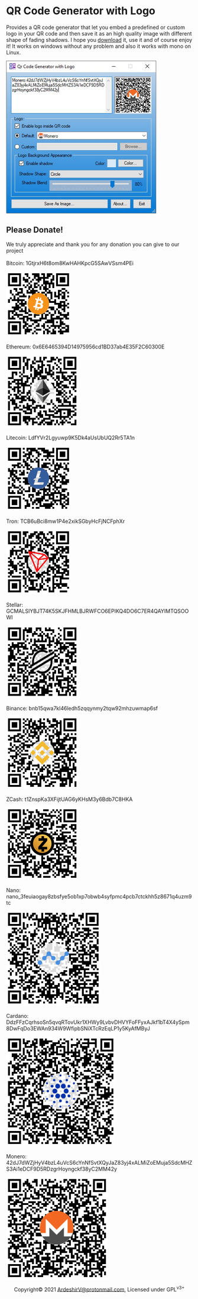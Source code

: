 # QR Code Generator with Logo
Provides a QR code generator that let you embed a predefined or custom logo in your QR code and then save it as an high quality image with different shape of fading shadows. I hope you [download](https://github.com/ArdeshirV/QrCodeGeneratorWithLogo/releases) it, use it and of course enjoy it! It works on windows without any problem and also it works with mono on Linux.

![QR Code Generator with Logo photo](https://raw.githubusercontent.com/ArdeshirV/QrCodeGeneratorWithLogo/main/QrCodeGeneratorWithLogo/img/OuP.jpg)

## Please Donate!
We truly appreciate and thank you for any donation you can give to our project
<br/><br/>
Bitcoin: 1GtjrxH6t8om8KwHAHKpcG5SAwVSsm4PEi

![Bitcoin: 1GtjrxH6t8om8KwHAHKpcG5SAwVSsm4PEi](https://raw.githubusercontent.com/ArdeshirV/resources/master/Wallets/Donation/QR/Bitcoin%201GtjrxH6t8om8KwHAHKpcG5SAwVSsm4PEi.png)
<br/><br/>
Ethereum: 0x6E6465394D14975956cd1BD37ab4E35F2C60300E

![Ethereum: 0x6E6465394D14975956cd1BD37ab4E35F2C60300E](https://raw.githubusercontent.com/ArdeshirV/resources/master/Wallets/Donation/QR/Ethereum%200x6E6465394D14975956cd1BD37ab4E35F2C60300E.png)
<br/><br/>
Litecoin: LdfYVr2Lgyuwp9K5Dk4aUsUbUQ2Rr5TA1n

![Litecoin: LdfYVr2Lgyuwp9K5Dk4aUsUbUQ2Rr5TA1n](https://raw.githubusercontent.com/ArdeshirV/resources/master/Wallets/Donation/QR/Litecoin%20LdfYVr2Lgyuwp9K5Dk4aUsUbUQ2Rr5TA1n.png)
<br/><br/>
Tron: TCB6uBci8mw1P4e2xikSGbyHcFjNCFphXr

![Tron: TCB6uBci8mw1P4e2xikSGbyHcFjNCFphXr](https://raw.githubusercontent.com/ArdeshirV/resources/master/Wallets/Donation/QR/Tron%20TCB6uBci8mw1P4e2xikSGbyHcFjNCFphXr.png)
<br/><br/>
Stellar: GCMALSIYBJT74K5SKJFHMLBJRWFCO6EPIKQ4DO6C7ER4QAYIMTQSOOWI

![Stellar: GCMALSIYBJT74K5SKJFHMLBJRWFCO6EPIKQ4DO6C7ER4QAYIMTQSOOWI](https://raw.githubusercontent.com/ArdeshirV/resources/master/Wallets/Donation/QR/Stellar%20GCMALSIYBJT74K5SKJFHMLBJRWFCO6EPIKQ4DO6C7ER4QAYIMTQSOOWI.png)
<br/><br/>
Binance: bnb15qwa7kl46ledh5zqqynmy2tqw92mhzuwmap6sf

![Binance: bnb15qwa7kl46ledh5zqqynmy2tqw92mhzuwmap6sf](https://raw.githubusercontent.com/ArdeshirV/resources/master/Wallets/Donation/QR/Binance%20bnb15qwa7kl46ledh5zqqynmy2tqw92mhzuwmap6sf.png)
<br/><br/>
ZCash: t1ZnspKa3XFijtUAG6yKHsM3y6Bdb7C8HKA

![ZCash: t1ZnspKa3XFijtUAG6yKHsM3y6Bdb7C8HKA](https://raw.githubusercontent.com/ArdeshirV/resources/master/Wallets/Donation/QR/ZCash%20t1ZnspKa3XFijtUAG6yKHsM3y6Bdb7C8HKA.png)
<br/><br/>
Nano: nano_3feuiaogay8zbsfye5ob1xp7obwb4syfpmc4pcb7ctckhh5z8671q4uzm9tc

![Nano: nano_3feuiaogay8zbsfye5ob1xp7obwb4syfpmc4pcb7ctckhh5z8671q4uzm9tc](https://raw.githubusercontent.com/ArdeshirV/resources/master/Wallets/Donation/QR/Nano%20nano_3feuiaogay8zbsfye5ob1xp7obwb4syfpmc4pcb7ctckhh5z8671q4uzm9tc.png)
<br/><br/>
Cardano: DdzFFzCqrhsoSn5qvqRTovUkr1XHWy9LvbvDHVYFoFFyxAJkf1bT4X4ySpm8DwFqDo3EWAn934W9WfipbSNiXTcRzEqLP1y5KyAfMByJ

![Cardano: DdzFFzCqrhsoSn5qvqRTovUkr1XHWy9LvbvDHVYFoFFyxAJkf1bT4X4ySpm8DwFqDo3EWAn934W9WfipbSNiXTcRzEqLP1y5KyAfMByJ](https://raw.githubusercontent.com/ArdeshirV/resources/master/Wallets/Donation/QR/Cardano%20DdzFFzCqrhsoSn5qvqRTovUkr1XHWy9LvbvDHVYFoFFyxAJkf1bT4X4ySpm8DwFqDo3EWAn934W9WfipbSNiXTcRzEqLP1y5KyAfMByJ.png)
<br/><br/>
Monero: 42dJ7dWZjHyV4bzL4uVcS6cYnNfSvtXQyJaZ83yj4xALMiZoEMuja5SdcMHZS3Ai1eDCF9D5RDzgrHoyngckf38yC2MM42y

![Monero: 42dJ7dWZjHyV4bzL4uVcS6cYnNfSvtXQyJaZ83yj4xALMiZoEMuja5SdcMHZS3Ai1eDCF9D5RDzgrHoyngckf38yC2MM42y](https://raw.githubusercontent.com/ArdeshirV/resources/master/Wallets/Donation/QR/Monero%2042dJ7dWZjHyV4bzL4uVcS6cYnNfSvtXQyJaZ83yj4xALMiZoEMuja5SdcMHZS3Ai1eDCF9D5RDzgrHoyngckf38yC2MM42y.png)

<p style="text-align: center; width: 100%; ">Copyright&copy; 2021 <a href="mailto:ArdeshirV@protonmail.com">ArdeshirV@protonmail.com</a>, Licensed under GPL<sup>v3+</sup></p>

